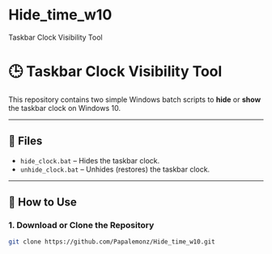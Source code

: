 # Hide_time_w10
Taskbar Clock Visibility Tool

# 🕒 Taskbar Clock Visibility Tool

This repository contains two simple Windows batch scripts to **hide** or **show** the taskbar clock on Windows 10.

---

## 📁 Files

- `hide_clock.bat` – Hides the taskbar clock.
- `unhide_clock.bat` – Unhides (restores) the taskbar clock.

---

## 🚀 How to Use

### 1. Download or Clone the Repository

```bash
git clone https://github.com/Papalemonz/Hide_time_w10.git
